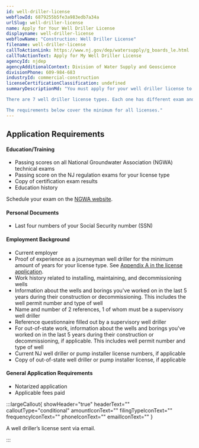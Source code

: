 ```yaml
---
id: well-driller-license
webflowId: 6879255b5fe3a983edb7a34a
urlSlug: well-driller-license
name: Apply for Your Well Driller License
displayname: well-driller-license
webflowName: "Construction: Well Driller License"
filename: well-driller-license
callToActionLink: https://www.nj.gov/dep/watersupply/g_boards_le.html
callToActionText: Apply for My Well Driller License
agencyId: njdep
agencyAdditionalContext: Division of Water Supply and Geoscience
divisionPhone: 609-984-683
industryId: commercial-construction
licenseCertificationClassification: undefined
summaryDescriptionMd: "You must apply for your well driller license to construct wells in New Jersey.

There are 7 well driller license types. Each one has different exam and experience requirements. Review the [Appendix A in the application](https://www.nj.gov/dep/watersupply/pdf/license-app-well-driller.pdf) to meet the requirements for your license type.

The requirements below cover the minimum for all licenses."
---
```


## Application Requirements

#### Education/Training

- Passing scores on all National Groundwater Association (NGWA) technical exams
- Passing score on the NJ regulation exams for your license type
- Copy of certification exam results
- Education history

Schedule your exam on the [NGWA website](https://test-takers.psiexams.com/ngwa).

#### Personal Documents

- Last four numbers of your Social Security number (SSN)

#### Employment Background

- Current employer
- Proof of experience as a journeyman well driller for the minimum amount of years for your license type. See [Appendix A in the license application](https://www.nj.gov/dep/watersupply/pdf/license-app-well-driller.pdf).
- Work history related to installing, maintaining, and decommissioning wells
- Information about the wells and borings you've worked on in the last 5 years during their construction or decommissioning. This includes the well permit number and type of well
- Name and number of 2 references, 1 of whom must be a supervisory well driller
- Reference questionnaire filled out by a supervisory well driller
- For out-of-state work, information about the wells and borings you've worked on in the last 5 years during their construction or decommissioning, if applicable. This includes well permit number and type of well
- Current NJ well driller or pump installer license numbers, if applicable
- Copy of out-of-state well driller or pump installer license, if applicable

#### General Application Requirements

- Notarized application
- Applicable fees paid

:::largeCallout{ showHeader="true" headerText="" calloutType="conditional" amountIconText="" filingTypeIconText="" frequencyIconText="" phoneIconText="" emailIconText="" }

A well driller’s license sent via email.

:::
